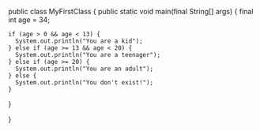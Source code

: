public class MyFirstClass {
  public static void main(final String[] args) {
    final int age = 34;
 
    if (age > 0 && age < 13) {
      System.out.println("You are a kid");
    } else if (age >= 13 && age < 20) {
      System.out.println("You are a teenager");
    } else if (age >= 20) {
      System.out.println("You are an adult");
    } else {
      System.out.println("You don't exist!");
    }
  }
 
}

